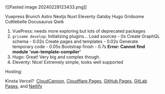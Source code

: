 ![[Pasted image 20240228123433.png]]

Vuepress
Brunch
Astro
Nextjs
Nuxt
Eleventy
Gatsby
Hugo
Gridsome
Cuttlebelle
Docusaurus
Qwik

1. VuePress: needs more exploring but lots of deprecated packages
2. `grisome develop`: 
Initializing plugins...
Load sources - 0s
Create GraphQL schema - 0.02s
Create pages and templates - 0.02s
Generate temporary code - 0.05s
Bootstrap finish - 0.7s
**Error: Cannot find module 'vue-template-compiler'**
3. Hugo: Great!  Very big and complex though.
4. Eleventy: Nice! Extremely simple, looks well supported




Hosting:

Kinsta
Vercel?
 [CloudCannon](https://cloudcannon.com/), [Cloudflare Pages](https://pages.cloudflare.com/), [GitHub Pages](https://pages.github.com/), [GitLab Pages](https://docs.gitlab.com/ee/user/project/pages/), and [Netlify](https://www.netlify.com/)